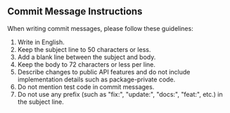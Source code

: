 ## Commit Message Instructions

When writing commit messages, please follow these guidelines:

1. Write in English.
2. Keep the subject line to 50 characters or less.
3. Add a blank line between the subject and body.
4. Keep the body to 72 characters or less per line.
5. Describe changes to public API features and do not include implementation details such as package-private code.
6. Do not mention test code in commit messages.
7. Do not use any prefix (such as "fix:", "update:", "docs:", "feat:", etc.) in the subject line.
